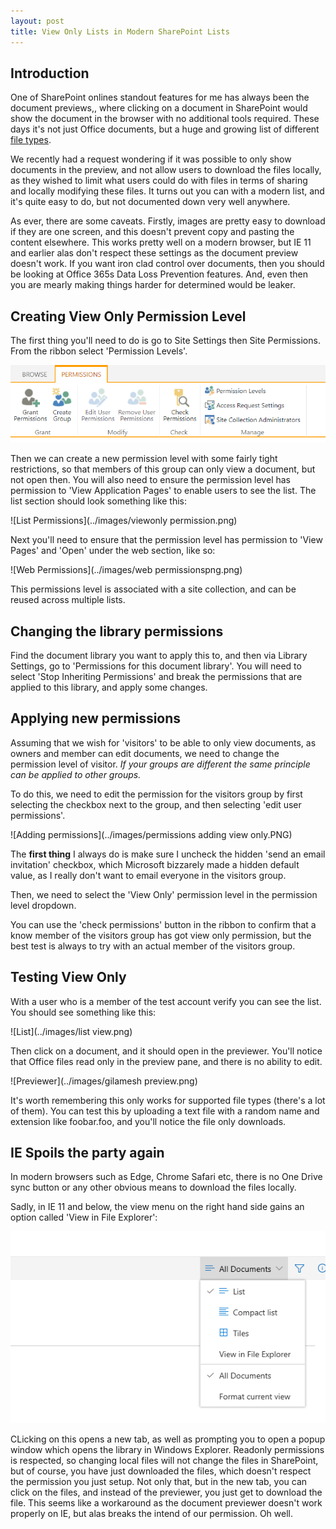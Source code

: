 ```yaml
---
layout: post
title: View Only Lists in Modern SharePoint Lists
---
```


## Introduction

One of SharePoint onlines standout features for me has always been the document previews,, where clicking on a document in SharePoint would show the document in the browser with no additional tools required. These days it's not just Office documents, but a huge and growing list of different [file types](https://support.office.com/en-us/article/file-types-supported-for-previewing-files-in-onedrive-sharepoint-and-teams-e054cd0f-8ef2-4ccb-937e-26e37419c5e4).

We recently had a request wondering if it was possible to only show documents in the preview, and not allow users to download the files locally, as they wished to limit what users could do with files in terms of sharing and locally modifying these files. It turns out you can with a modern list, and it's quite easy to do, but not documented down very well anywhere. 

As ever, there are some caveats. Firstly, images are pretty easy to download if they are one screen, and this doesn't prevent copy and pasting the content elsewhere. This works pretty well on a modern browser, but IE 11 and earlier alas don't respect these settings as the document preview doesn't work.
If you want iron clad control over documents, then you should be looking at Office 365s Data Loss Prevention features. And, even then you are mearly making things harder for determined would be leaker.

## Creating View Only Permission Level

The first thing you'll need to do is go to Site Settings then Site Permissions. From the ribbon select 'Permission Levels'.

![Ribbon](../images/ribbon.PNG)

Then we can create a new permission level with some fairly tight restrictions, so that members of this group can only view a document, but not open then. You will also need to ensure the permission level has permission to 'View Application Pages' to enable users to see the list. The list section should look something like this:

![List Permissions](../images/viewonly permission.png)

Next you'll need to ensure that the permission level has permission to 'View Pages' and 'Open' under the web section, like so:

![Web Permissions](../images/web permissionspng.png)

This permissions level is associated with a site collection, and can be reused across multiple lists.

## Changing the library permissions

Find the document library you want to apply this to, and then via Library Settings, go to 'Permissions for this document library'. You will need to select 'Stop Inheriting Permissions' and break the permissions that are applied to this library, and apply some changes.

## Applying new permissions

Assuming that we wish for 'visitors' to be able to only view documents, as owners and member can edit documents, we need to change the permission level of visitor. *If your groups are different the same principle can be applied to other groups.*

To do this, we need to edit the permission for the visitors group by first selecting the checkbox next to the group, and then selecting 'edit user permissions'.

![Adding permissions](../images/permissions adding view only.PNG)

The **first thing** I always do is make sure I uncheck the hidden 'send an email invitation' checkbox, which Microsoft bizzarely made a hidden default value, as I really don't want to email everyone in the visitors group.

Then, we need to select the 'View Only' permission level in the permission level dropdown.

You can use the 'check permissions' button in the ribbon to confirm that a know member of the visitors group has got view only permission, but the best test is always to try with an actual member of the visitors group.

## Testing View Only

With a user who is a member of the test account verify you can see the list. You should see something like this:

![List](../images/list view.png)

Then click on a document, and it should open in the previewer. You'll notice that Office files read only in the preview pane, and there is no ability to edit.

![Previewer](../images/gilamesh preview.png)

It's worth remembering this only works for supported file types (there's a lot of them). You can test this by uploading a text file with a random name and extension like foobar.foo, and you'll notice the file only downloads.

## IE Spoils the party again

In modern browsers such as Edge, Chrome Safari etc, there is no One Drive sync button or any other obvious means to download the files locally.

Sadly, in IE 11 and below, the view menu on the right hand side gains an option called 'View in File Explorer':

![IE 11](../images/ie11.png)

CLicking on this opens a new tab, as well as prompting you to open a popup window which opens the library in Windows Explorer. Readonly permissions is respected, so changing local files will not change the files in SharePoint, but of course, you have just downloaded the files, which doesn't respect the permission you just setup. Not only that, but in the new tab, you can click on the files, and instead of the previewer, you just get to download the file. 
This seems like a workaround as the document previewer doesn't work properly on IE, but alas breaks the intend of our permission. Oh well.




